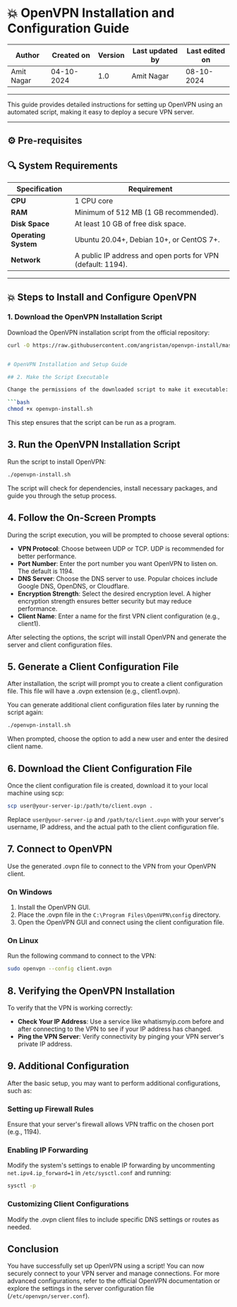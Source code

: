 # 💥 OpenVPN Installation and Configuration Guide


| Author      | Created on   | Version | Last updated by | Last edited on  |
|-------------|--------------|---------|-----------------|-----------------|
| Amit Nagar  | 04-10-2024   | 1.0     | Amit Nagar      | 08-10-2024      |

---

This guide provides detailed instructions for setting up OpenVPN using an automated script, making it easy to deploy a secure VPN server.

---
## ⚙ Pre-requisites

## 🔍 System Requirements

| Specification                    | Requirement                         |
|----------------------------------|-------------------------------------|
| **CPU**                          | 1 CPU core |
| **RAM**                          | Minimum of 512 MB (1 GB recommended). |
| **Disk Space**                  | At least 10 GB of free disk space. |
| **Operating System**            | Ubuntu 20.04+, Debian 10+, or CentOS 7+. |
| **Network**                     | A public IP address and open ports for VPN (default: 1194). |

---

## 💥 Steps to Install and Configure OpenVPN

### 1. Download the OpenVPN Installation Script

Download the OpenVPN installation script from the official repository:

```bash
curl -O https://raw.githubusercontent.com/angristan/openvpn-install/master/openvpn-install.sh


# OpenVPN Installation and Setup Guide

## 2. Make the Script Executable

Change the permissions of the downloaded script to make it executable:

```bash
chmod +x openvpn-install.sh
```

This step ensures that the script can be run as a program.

## 3. Run the OpenVPN Installation Script

Run the script to install OpenVPN:

```bash
./openvpn-install.sh
```

The script will check for dependencies, install necessary packages, and guide you through the setup process.

## 4. Follow the On-Screen Prompts

During the script execution, you will be prompted to choose several options:

- **VPN Protocol**: Choose between UDP or TCP. UDP is recommended for better performance.
- **Port Number**: Enter the port number you want OpenVPN to listen on. The default is 1194.
- **DNS Server**: Choose the DNS server to use. Popular choices include Google DNS, OpenDNS, or Cloudflare.
- **Encryption Strength**: Select the desired encryption level. A higher encryption strength ensures better security but may reduce performance.
- **Client Name**: Enter a name for the first VPN client configuration (e.g., client1).

After selecting the options, the script will install OpenVPN and generate the server and client configuration files.

## 5. Generate a Client Configuration File

After installation, the script will prompt you to create a client configuration file. This file will have a .ovpn extension (e.g., client1.ovpn).

You can generate additional client configuration files later by running the script again:

```bash
./openvpn-install.sh
```

When prompted, choose the option to add a new user and enter the desired client name.

## 6. Download the Client Configuration File

Once the client configuration file is created, download it to your local machine using scp:

```bash
scp user@your-server-ip:/path/to/client.ovpn .
```

Replace `user@your-server-ip` and `/path/to/client.ovpn` with your server's username, IP address, and the actual path to the client configuration file.

## 7. Connect to OpenVPN

Use the generated .ovpn file to connect to the VPN from your OpenVPN client.

### On Windows

1. Install the OpenVPN GUI.
2. Place the .ovpn file in the `C:\Program Files\OpenVPN\config` directory.
3. Open the OpenVPN GUI and connect using the client configuration file.

### On Linux

Run the following command to connect to the VPN:

```bash
sudo openvpn --config client.ovpn
```

## 8. Verifying the OpenVPN Installation

To verify that the VPN is working correctly:

- **Check Your IP Address**: Use a service like whatismyip.com before and after connecting to the VPN to see if your IP address has changed.
- **Ping the VPN Server**: Verify connectivity by pinging your VPN server's private IP address.

## 9. Additional Configuration

After the basic setup, you may want to perform additional configurations, such as:

### Setting up Firewall Rules

Ensure that your server's firewall allows VPN traffic on the chosen port (e.g., 1194).

### Enabling IP Forwarding

Modify the system's settings to enable IP forwarding by uncommenting `net.ipv4.ip_forward=1` in `/etc/sysctl.conf` and running:

```bash
sysctl -p
```

### Customizing Client Configurations

Modify the .ovpn client files to include specific DNS settings or routes as needed.

## Conclusion

You have successfully set up OpenVPN using a script! You can now securely connect to your VPN server and manage connections. For more advanced configurations, refer to the official OpenVPN documentation or explore the settings in the server configuration file (`/etc/openvpn/server.conf`).
